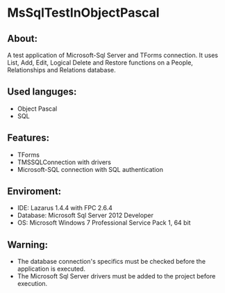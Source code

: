 # MsSqlTestInObjectPascal


About:
------
A test application of Microsoft-Sql Server and TForms connection. It uses List, Add, Edit, Logical Delete and Restore functions on a People, Relationships and Relations database.


Used languges:
--------------
- Object Pascal
- SQL


Features:
---------
- TForms
- TMSSQLConnection with drivers
- Microsoft-SQL connection with SQL authentication


Enviroment:
-----------
- IDE: Lazarus 1.4.4 with FPC 2.6.4
- Database: Microsoft Sql Server 2012 Developer
- OS: Microsoft Windows 7 Professional Service Pack 1, 64 bit


Warning:
--------
- The database connection's specifics must be checked before the application is executed.
- The Microsoft Sql Server drivers must be added to the project before execution.
